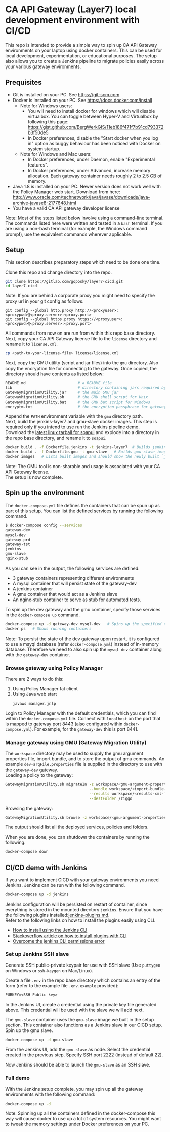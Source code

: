 # CA API Gateway (Layer7) local development environment with CI/CD

This repo is intended to provide a simple way to spin up CA API Gateway environments on your laptop using docker containers. This can be used for local development, experimentation, or educational purposes. The setup also allows you to create a Jenkins pipeline to migrate policies easily across your various gateway environments.

## Prequisites
- Git is installed on your PC. See https://git-scm.com
- Docker is installed on your PC. See https://docs.docker.com/install
  - Note for Windows users:
    - You will need to install docker for windows which will disable virtualbox. You can toggle between Hyper-V and Virtualbox by following this page: https://gist.github.com/BergWerkGIS/11eb186f471f7b91cd793372b3f50de5
    - In Docker preferences, disable the "Start docker when you log in" option as buggy behaviour has been noticed with Docker on system startup.
  - Note for Windows and Mac users:
    - In Docker preferences, under Daemon, enable "Experimental features".
    - In Docker preferences, under Advanced, increase memory allocation. Each gateway container needs roughly 2 to 2.5 GB of memory.
- Java 1.8 is installed on your PC. Newer version does not work well with the Policy Manager web start.
  Download from here: http://www.oracle.com/technetwork/java/javase/downloads/java-archive-javase8-2177648.html
- You have a valid CA API gateway developer license

Note: Most of the steps listed below involve using a command-line terminal. The commands listed here were written and tested in a `bash` terminal. If you are using a non-bash terminal (for example, the Windows command prompt), use the equivalent commands wherever applicable.

## Setup
This section describes preparatory steps which need to be done one time.

Clone this repo and change directory into the repo. 
```bash
git clone https://gitlab.com/goposky/layer7-cicd.git
cd layer7-cicd
```
Note: If you are behind a corporate proxy you might need to specify the proxy url in your git config as follows.
```
git config --global http.proxy http://<proxyuser>:<proxypwd>@<proxy.server>:<proxy.port>
git config --global https.proxy https://<proxyuser>:<proxypwd>@<proxy.server>:<proxy.port>
```

All commands from now on are run from within this repo base directory.\
Next, copy your CA API Gateway license file to the `license` directory and rename it to `license.xml`.
```bash
cp <path-to-your-license-file> license/license.xml
```
Next, copy the GMU utility (script and jar files) into the `gmu` directory. Also copy the encryption file for connecting to the gateway. Once copied, the directory should have contents as listed below:
```bash
README.md                       # a README file
lib                             # directory containing jars required by GMU
GatewayMigrationUtility.jar     # the main GMU jar
GatewayMigrationUtility.sh      # the GMU shell script for Unix
GatewayMigrationUtility.bat     # the GMU bat script for Windows
encryptm.txt                    # the encryption passphrase for gateway
```
Append the `PATH` environment variable with the `gmu` directory path.\
Next, build the jenkins-layer7 and gmu-slave docker images. This step is required only if you intend to use run the Jenkins pipeline demo.  
Download the [latest linux tarball for soapui](https://www.soapui.org/downloads/latest-release.html) and explode into a directory in the repo base directory, and rename it to `soapui`.
```bash
docker build . -f Dockerfile.jenkins -t jenkins-layer7	# Builds jenkins-layer7 image
docker build . -f Dockerfile.gmu -t gmu-slave	# Builds gmu-slave image
docker images	# Lists built images and should show the newly built `jenkins-layer7` and `gmu-slave` images
```
Note: The GMU tool is non-sharable and usage is associated with your CA API Gateway license.\
The setup is now complete. 
## Spin up the environment
The `docker-compose.yml` file defines the containers that can be spun up as part of this setup. You can list the defined services by running the following command.
```bash
$ docker-compose config --services
gateway-dev
mysql-dev
gateway-prd
gateway-tst
jenkins
gmu-slave
nginx-stub
```
As you can see in the output, the following services are defined:
- 3 gateway containers representing different environments
- A mysql container that will persist state of the gateway-dev
- A jenkins container
- A gmu container that would act as a Jenkins slave
- An nginx-stub container to serve as stub for automated tests.

To spin up the dev gateway and the gmu container, specify those services in the `docker-compose up` command.
```bash
docker-compose up -d gateway-dev mysql-dev   # Spins up the specified containers
docker ps   # Shows running containers
```
Note: To persist the state of the dev gateway upon restart, it is configured to use a msyql database (refer `docker-compose.yml`) instead of in-memory database. Therefore we need to also spin up the `mysql-dev` container along with the `gateway-dev` container.
### Browse gateway using Policy Manager
There are 2 ways to do this:
1. Using Policy Manager fat client
2. Using Java web start
   ```bash
   javaws manager.jnlp
   ```
Login to Policy Manager with the default credentials, which you can find within the `docker-compose.yml` file. Connect with `localhost` on the port that is mapped to gateway port 8443 (also configured within `docker-compose.yml`). For example, for the `gateway-dev` this is port 8441.

### Manage gateway using GMU (Gateway Migration Utility)
The `workspace` directory may be used to supply the gmu argument properties file, import bundle, and to store the output of gmu commands. An example `dev-argFile.properties` file is supplied in the directory to use with the `gateway-dev` gateway.\
Loading a policy to the gateway:
```bash
GatewayMigrationUtility.sh migrateIn -z workspace/<gmu-argument-properties-filename> \
                                     --bundle workspace/<import-bundle-xml-filename> \
                                     --results workspace/<results-xml-filename> \
                                     --destFolder /ziggo
```
Browsing the gateway:
```bash
GatewayMigrationUtility.sh browse -z workspace/<gmu-argument-properties-filename> -r -showIds
```
The output should list all the deployed services, policies and folders.

When you are done, you can shutdown the containers by running the following.
```bash
docker-compose down
```

## CI/CD demo with Jenkins

If you want to implement CICD with your gateway environments you need Jenkins. Jenkins can be run with the following command. 
```bash
docker-compose up -d jenkins
```
Jenkins configuration will be persisted on restart of container, since everything is stored in the mounted directory `jenkins`. Ensure that you have the following plugins installed:[jenkins-plugins.md](jenkins-plugins.md).  
Refer to the following links on how to install the plugins easily using CLI.
- [How to install using the Jenkins CLI](https://jenkins.io/doc/book/managing/plugins/#install-with-cli)
- [Stackoverflow article on how to install plugins with CLI](https://stackoverflow.com/questions/34761047/how-to-install-jenkins-plugins-from-command-line)
- [Overcome the jenkins CLI permissions error](https://www.jeffgeerling.com/blog/2018/fixing-jenkins-cli-error-anonymous-missing-overallread-permission)

### Set up Jenkins SSH slave
Generate SSH public-private keypair for use with SSH slave (Use `puttygen` on Windows or `ssh-keygen` on Mac/Linux).

Create a file `.env` in the repo base directory which contains an entry of the form (refer to the example file `.env.example` provided):
```
PUBKEY=<SSH Public key>
```
In the Jenkins UI, create a credential using the private key file generated above. This credential will be used with the slave we will add next.

The `gmu-slave` container uses the `gmu-slave` image we built in the setup section. This container also functions as a Jenkins slave in our CICD setup. Spin up the gmu slave.
```bash
docker-compose up -d gmu-slave
```
From the Jenkins UI, add the `gmu-slave` as node. Select the credential created in the previous step. Specify SSH port 2222 (instead of default 22).

Now Jenkins should be able to launch the `gmu-slave` as an SSH slave.

### Full demo
With the Jenkins setup complete, you may spin up all the gateway environments with the following command:
```bash
docker-compose up -d
```
Note: Spinning up all the containers defined in the docker-compose this way will cause docker to use up a lot of system resources. You might want to tweak the memory settings under Docker preferences on your PC.
